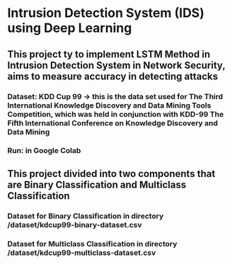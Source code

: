 # Intrusion Detection System (IDS) using Deep Learning

## This project ty to implement LSTM Method in Intrusion Detection System in Network Security, aims to measure accuracy in detecting attacks

### Dataset: KDD Cup 99 -> this is the data set used for The Third International Knowledge Discovery and Data Mining Tools Competition, which was held in conjunction with KDD-99 The Fifth International Conference on Knowledge Discovery and Data Mining

### Run: in Google Colab

## This project divided into two components that are Binary Classification and Multiclass Classification

### Dataset for Binary Classification in directory /dataset/kdcup99-binary-dataset.csv

### Dataset for Multiclass Classification in directory /dataset/kdcup99-multiclass-dataset.csv
